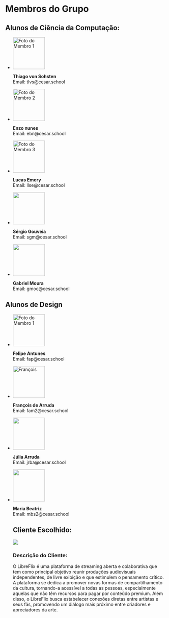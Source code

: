 <!DOCTYPE html>
<html>
<head>
 
</head>
<body>
  <h1>Membros do Grupo</h1>
  <h2>Alunos de Ciência da Computação:</h2>
  <ul>
    <li>
      <img src="https://pps.whatsapp.net/v/t61.24694-24/368254178_835706371567170_100638420400775806_n.jpg?ccb=11-4&oh=01_AdTWC6JCcj1_Eg1ilETgPMg0xtz3U3TtkpF_rsVLnQknVw&oe=650EE10F&_nc_sid=000000&_nc_cat=101" alt="Foto do Membro 1" width="100">
      <p><strong>Thiago von Sohsten</strong><br>Email: tlvs@cesar.school</p>
    </li>
    <li>
      <img src="https://media.licdn.com/dms/image/D4D03AQGFtXqHu6QskA/profile-displayphoto-shrink_200_200/0/1678274171258?e=1700092800&v=beta&t=xwLBedmEEcTY_lOyOIrnEKVB9am6WX1leiul5gC-qRw" alt="Foto do Membro 2" width="100">
      <p><strong>Enzo nunes</strong><br>Email: ebn@cesar.school</p>
    </li>
    <li>
      <img src="https://media.licdn.com/dms/image/D4D03AQFYyhGs4dWOCQ/profile-displayphoto-shrink_200_200/0/1668562479193?e=1700092800&v=beta&t=P6A-bjxIG_Ufo0vSx5r4gC1oquHRY5vXmKvMod5QeC8" alt="Foto do Membro 3" width="100">
      <p><strong>Lucas Emery</strong><br>Email: llse@cesar.school</p>
    </li>
   <li>
      <img src="https://media.licdn.com/dms/image/D4D03AQF16DvQn-HVkw/profile-displayphoto-shrink_200_200/0/1678213397911?e=1700092800&v=beta&t=jNFuPFR3zrxp5e6ZmD_z2YWayXw710HNdmZaITFfuYQ" alt="" width="100">
      <p><strong>Sérgio Gouveia</strong><br>Email: sgm@cesar.school</p>
    </li>
    <li>
      <img src="https://pps.whatsapp.net/v/t61.24694-24/292174333_5435753819824977_3789316041394959188_n.jpg?ccb=11-4&oh=01_AdTpmlWNaLlKPOfuCSULvY6s0VXUuPh0pUvHQhRzhq9TKg&oe=650DCC4E&_nc_sid=000000&_nc_cat=105" alt="" width="100">
      <p><strong>Gabriel Moura</strong><br>Email: gmoc@cesar.school</p>
    </li>
</ul>
<h2>Alunos de Design</h2>
 <ul>
    <li>
      <img src="https://pps.whatsapp.net/v/t61.24694-24/328611630_1121728195459057_7487060194803817259_n.jpg?ccb=11-4&oh=01_AdR71-UhmPqgA0jR_PC3oU_3GliJAQlBVx3ugy1zV_9CGQ&oe=650D99F7&_nc_sid=000000&_nc_cat=106" alt="Foto do Membro 1" width="100">
      <p><strong>Felipe Antunes</strong><br>Email: fap@cesar.school</p>
    </li>
    <li>
      <img src="" alt="François" width="100">
      <p><strong>François de Arruda</strong><br>Email: fam2@cesar.school</p>
    </li>
    <li>
      <img src="https://pps.whatsapp.net/v/t61.24694-24/357361213_9609801475760598_1940429566040732986_n.jpg?ccb=11-4&oh=01_AdSKmPWCcp35-tFPzUoyxBmNIZaZztmzyEe_J85k6HL0XA&oe=650ED713&_nc_sid=000000&_nc_cat=106" width="100">
      <p><strong>Júlia Arruda</strong><br>Email: jrba@cesar.school</p>
    </li>
   <li>
      <img src="https://media.licdn.com/dms/image/D4D03AQGXh1Y4Nbx74w/profile-displayphoto-shrink_100_100/0/1675651794954?e=1700092800&v=beta&t=4NOraty4iQRizxk9JOAjWFxrguLcl1r47Oc59wy0cfY" alt="" width="100">
      <p><strong>Maria Beatriz</strong><br>Email: mbs2@cesar.school</p>
    </li>
   <h2>Cliente Escolhido:</h2>
     <img src = "https://libreflix.org/libreflix.png">
   <h3> Descrição do Cliente:</h3>
   <p>O LibreFlix é uma plataforma de streaming aberta e colaborativa que tem como principal objetivo reunir produções audiovisuais independentes, de livre exibição e que estimulem o pensamento crítico. A plataforma se dedica a promover novas formas de compartilhamento da cultura, tornando-a acessível a todas as pessoas, especialmente aquelas que não têm recursos para pagar por conteúdo premium. Além disso, o LibreFlix busca estabelecer conexões diretas entre artistas e seus fãs, promovendo um diálogo mais próximo entre criadores e apreciadores da arte.
</p>
  
  
</body>
</html>

